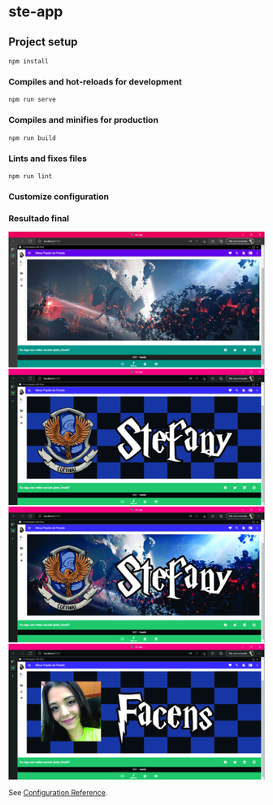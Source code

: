 # ste-app

## Project setup
```
npm install
```

### Compiles and hot-reloads for development
```
npm run serve
```

### Compiles and minifies for production
```
npm run build
```

### Lints and fixes files
```
npm run lint
```

### Customize configuration


<h3>Resultado final</h3>

<img src="Resultado-Final01.png">
<img src="Resultado-Final02.jpg">
<img src="Resultado-Final03.jpg">
<img src="Resultado-Final04.jpg">

See [Configuration Reference](https://cli.vuejs.org/config/).
